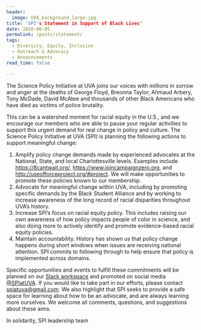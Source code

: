 ```yaml
---
header:
  image: UVA_background_large.jpg
title: 'SPI's Statement in Support of Black Lives'
date: 2020-06-05
permalink: /posts/statement/
tags:
  - Diversity, Equity, Inclusion
  - Outreach & Advocacy
  - Announcements
read_time: false

---
```


The Science Policy Initiative at UVA joins our voices with millions in sorrow and anger at the deaths of George Floyd, Breonna Taylor, Ahmaud Arbery, Tony McDade, David McAtee and thousands of other Black Americans who have died as victims of police brutality.

This can be a watershed moment for racial equity in the U.S., and we encourage our members who are able to pause your regular activities to support this urgent demand for real change in policy and culture. The Science Policy Initiative at UVA (SPI) is planning the following actions to support meaningful change:
1. Amplify policy change demands made by experienced advocates at the National, State, and local Charlottesville levels. Examples include https://8cantwait.org/, https://www.joincampaignzero.org, and http://useofforceproject.org/#project. We will make opportunities to promote these policies known to our membership.
2. Advocate for meaningful change within UVA, including by promoting specific demands by the Black Student Alliance and by working to increase awareness of the long record of racial disparities throughout UVA’s history.
3. Increase SPI’s focus on racial equity policy. This includes raising our own awareness of how policy impacts people of color in science, and also doing more to actively identify and promote evidence-based racial equity policies.
4. Maintain accountability. History has shown us that policy change happens during short windows when issues are receiving national attention. SPI commits to following through to help ensure that policy is implemented across domains.

Specific opportunities and events to fulfill these commitments will be planned on our [Slack workspace](spiativa.slack.com) and promoted on social media [@SPIatUVA](https://twitter.com/SPIatUVA). If you would like to take part in our efforts, please contact [spiatuva@gmail.com](mailto:spiatuva@gmail.com). We also highlight that SPI seeks to provide a safe space for learning about how to be an advocate, and are always learning more ourselves. We welcome all comments, questions, and suggestions about these aims.

In solidarity,
SPI leadership team

